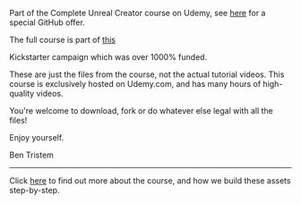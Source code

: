 Part of the Complete Unreal Creator course on Udemy,
see [here](https://www.udemy.com/unrealcourse?couponCode=GitHubDiscount) for a special GitHub offer.

The full course is part of [this](https://www.kickstarter.com/projects/bentristem/learn-to-make-video-games-unreal-developer-course) 

Kickstarter campaign which was over 1000% funded.

These are just the files from the course, not the actual tutorial videos. This course is exclusively hosted on Udemy.com, and has many hours of high-quality videos.

You're welcome to download, fork or do whatever else legal with all the files!

Enjoy yourself.

Ben Tristem

---
Click [here](https://www.udemy.com/unrealcourse?couponCode=GitHubDiscount) to find out more about the course, and how we build these assets step-by-step.

